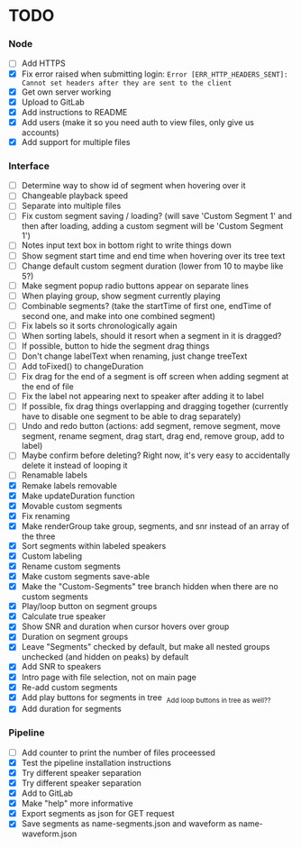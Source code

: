 # TODO

### Node
 - [ ] Add HTTPS
 - [x] Fix error raised when submitting login: `Error [ERR_HTTP_HEADERS_SENT]: Cannot set headers after they are sent to the client`
 - [x] Get own server working
 - [x] Upload to GitLab
 - [x] Add instructions to README
 - [x] Add users (make it so you need auth to view files, only give us accounts)
 - [x] Add support for multiple files

### Interface
 - [ ] Determine way to show id of segment when hovering over it
 - [ ] Changeable playback speed
 - [ ] Separate into multiple files
 - [ ] Fix custom segment saving / loading? (will save 'Custom Segment 1' and then after loading, adding a custom segment will be 'Custom Segment 1')
 - [ ] Notes input text box in bottom right to write things down
 - [ ] Show segment start time and end time when hovering over its tree text
 - [ ] Change default custom segment duration (lower from 10 to maybe like 5?)
 - [ ] Make segment popup radio buttons appear on separate lines
 - [ ] When playing group, show segment currently playing
 - [ ] Combinable segments? (take the startTime of first one, endTime of second one, and make into one combined segment)
 - [ ] Fix labels so it sorts chronologically again
 - [ ] When sorting labels, should it resort when a segment in it is dragged?
 - [ ] If possible, button to hide the segment drag things
 - [ ] Don't change labelText when renaming, just change treeText
 - [ ] Add toFixed() to changeDuration
 - [ ] Fix drag for the end of a segment is off screen when adding segment at the end of file
 - [ ] Fix the label not appearing next to speaker after adding it to label
 - [ ] If possible, fix drag things overlapping and dragging together (currently have to disable one segment to be able to drag separately)
 - [ ] Undo and redo button (actions: add segment, remove segment, move segment, rename segment, drag start, drag end, remove group, add to label)
 - [ ] Maybe confirm before deleting? Right now, it's very easy to accidentally delete it instead of looping it
 - [ ] Renamable labels
 - [x] Remake labels removable
 - [x] Make updateDuration function
 - [x] Movable custom segments
 - [x] Fix renaming
 - [x] Make renderGroup take group, segments, and snr instead of an array of the three
 - [x] Sort segments within labeled speakers
 - [x] Custom labeling
 - [x] Rename custom segments
 - [x] Make custom segments save-able
 - [x] Make the "Custom-Segments" tree branch hidden when there are no custom segments
 - [x] Play/loop button on segment groups
 - [x] Calculate true speaker
 - [x] Show SNR and duration when cursor hovers over group
 - [x] Duration on segment groups
 - [x] Leave "Segments" checked by default, but make all nested groups unchecked (and hidden on peaks) by default
 - [x] Add SNR to speakers
 - [x] Intro page with file selection, not on main page
 - [x] Re-add custom segments
 - [x] Add play buttons for segments in tree  <sub>Add loop buttons in tree as well??</sub>
 - [x] Add duration for segments

### Pipeline
 - [ ] Add counter to print the number of files proceessed
 - [x] Test the pipeline installation instructions
 - [x] Try different speaker separation
 - [x] Try different speaker separation
 - [x] Add to GitLab
 - [x] Make "help" more informative
 - [x] Export segments as json for GET request
 - [x] Save segments as name-segments.json and waveform as name-waveform.json

